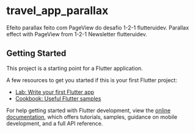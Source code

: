 # travel_app_parallax

Efeito parallax feito com PageView do desafio 1-2-1 flutteruidev.
Parallax effect with PageView from 1-2-1 Newsletter flutteruidev.

## Getting Started

This project is a starting point for a Flutter application.

A few resources to get you started if this is your first Flutter project:

- [Lab: Write your first Flutter app](https://docs.flutter.dev/get-started/codelab)
- [Cookbook: Useful Flutter samples](https://docs.flutter.dev/cookbook)

For help getting started with Flutter development, view the
[online documentation](https://docs.flutter.dev/), which offers tutorials,
samples, guidance on mobile development, and a full API reference.
